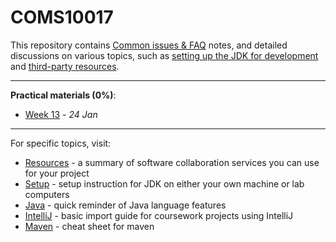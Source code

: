 COMS10017
========= 

This repository contains [Common issues & FAQ](FAQ.md) notes, and detailed discussions on various
topics, such as [setting up the JDK for development](guides/SETUP.md)
and [third-party resources](guides/RESOURCES.md).

---

**Practical materials (0%)**:

* [Week 13](week13.md) - *24 Jan*

---

For specific topics, visit:

* [Resources](guides/RESOURCES.md) - a summary of software collaboration services you can use for
  your project
* [Setup](guides/SETUP.md) - setup instruction for JDK on either your own machine or lab computers
* [Java](guides/JAVA.md) - quick reminder of Java language features
* [IntelliJ](guides/INTELLIJ.md) - basic import guide for coursework projects using IntelliJ
* [Maven](guides/MAVEN.md) - cheat sheet for maven